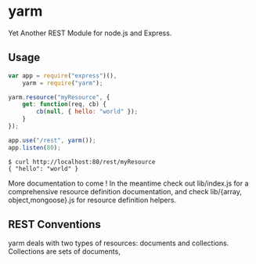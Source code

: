 yarm
====

Yet Another REST Module for node.js and Express.

Usage
-----

```javascript
var app = require("express")(),
	yarm = require("yarm");

yarm.resource("myResource", {
	get: function(req, cb) {
		cb(null, { hello: "world" });
	}
});

app.use("/rest", yarm());
app.listen(80);
```

```
$ curl http://localhost:80/rest/myResource
{ "hello": "world" }
```

More documentation to come ! In the meantime check out lib/index.js for
a comprehensive resource definition documentation, and check lib/{array,
object,mongoose}.js for resource definition helpers.

REST Conventions
----------------

yarm deals with two types of resources: documents and collections.
Collections are sets of documents, 